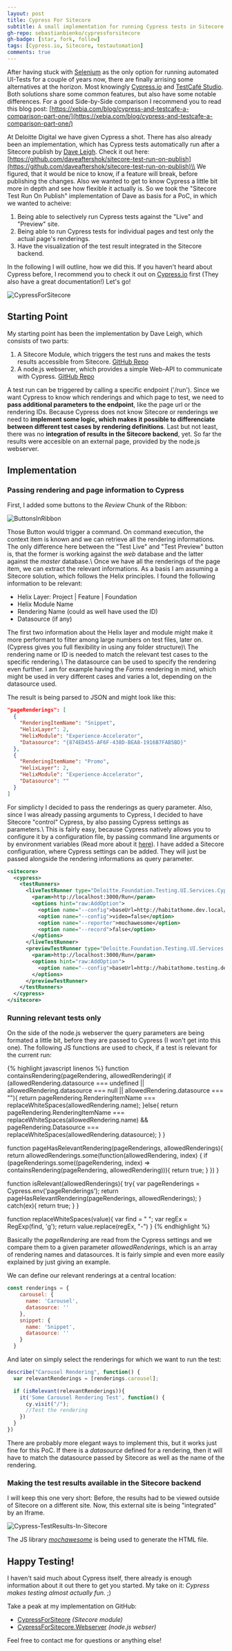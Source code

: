 ```yaml
---
layout: post
title: Cypress For Sitecore
subtitle: A small implementation for running Cypress tests in Sitecore
gh-repo: sebastianbienko/cypressforsitecore
gh-badge: [star, fork, follow]
tags: [Cypress.io, Sitecore, testautomation]
comments: true
---
```


After having stuck with [Selenium](https://www.seleniumhq.org) as the only option for running automated UI-Tests for a couple of years now, there are finally arrising some alternatives at the horizon. Most knowingly [Cypress.io](https://cypress.io/) and [TestCafé Studio](https://www.devexpress.com/products/testcafestudio/). Both solutions share some common features, but also have some notable differences. For a good Side-by-Side comparison I recommend you to read this blog post: [https://xebia.com/blog/cypress-and-testcafe-a-comparison-part-one/](https://xebia.com/blog/cypress-and-testcafe-a-comparison-part-one/)

At Deloitte Digital we have given Cypress a shot. There has also already been an implementation, which has Cypress tests automatically run after a Sitecore publish by [Dave Leigh](https://github.com/daveaftershok). Check it out here: [https://github.com/daveaftershok/sitecore-test-run-on-publish](https://github.com/daveaftershok/sitecore-test-run-on-publish)\\
We figured, that it would be nice to know, if a feature will break, before publishing the changes. Also we wanted to get to know Cypress a little bit more in depth and see how flexible it actually is. So we took the "Sitecore Test Run On Publish" implementation of Dave as basis for a PoC, in which we wanted to acheive:

1. Being able to selectively run Cypress tests against the "Live" and "Preview" site.
2. Being able to run Cypress tests for individual pages and test only the actual page's renderings.
3. Have the visualization of the test result integrated in the Sitecore backend.

In the following I will outline, how we did this. If you haven't heard about Cypress before, I recommend you to check it out on [Cypress.io](https://cypress.io/) first (They also have a great documentation!) Let's go!

![CypressForSitecore](/assets/CypressForSitecore.gif)

## Starting Point

My starting point has been the implementation by Dave Leigh, which consists of two parts:

1. A Sitecore Module, which triggers the test runs and makes the tests results accessible from Sitecore. [GitHub Repo](https://github.com/daveaftershok/sitecore-test-run-on-publish)
2. A node.js webserver, which provides a simple Web-API to communicate with Cypress. [GitHub Repo](https://github.com/daveaftershok/cypress-node-api-windows)

A test run can be triggered by calling a specific endpoint ('/run'). Since we want Cypress to know which renderings and which page to test, we need to **pass additional parameters to the endpoint**, like the page url or the rendering IDs. Because Cypress does not know Sitecore or renderings we need to **implement some logic, which makes it possible to differenciate between different test cases by rendering definitions**. Last but not least, there was no **integration of results in the Sitecore backend**, yet. So far the results were accesible on an external page, provided by the node.js webserver.

## Implementation

### Passing rendering and page information to Cypress

First, I added some buttons to the *Review* Chunk of the Ribbon:

![ButtonsInRibbon](/assets/Buttons-In-Ribbon.png)

Those Button would trigger a command. On command execution, the context item is known and we can retrieve all the rendering informations. The only difference here between the "Test Live" and "Test Preview" button is, that the former is working against the *web* database and the latter against the *master* database.\\
Once we have all the renderings of the page item, we can extract the relevant informations. As a basis I am assuming a Sitecore solution, which follows the Helix principles. I found the following information to be relevant:

* Helix Layer: Project &#124; Feature &#124; Foundation
* Helix Module Name
* Rendering Name (could as well have used the ID)
* Datasource (if any)

The first two information about the Helix layer and module might make it more performant to filter among large numbers on test files, later on. (Cypress gives you full flexibility in using any folder structure)\\
The rendering name or ID is needed to match the relevant test cases to the specific rendering.\\
The datasource can be used to specify the rendering even further. I am for example having the *Forms* rendering in mind, which might be used in very different cases and varies a lot, depending on the datasource used.

The result is being parsed to JSON and might look like this:

```json
"pageRenderings": [
  {
    "RenderingItemName": "Snippet",
    "HelixLayer": 2,
    "HelixModule": "Experience-Accelerator",
    "Datasource": "{874ED455-AF6F-438D-BEA8-1916B7FAB5BD}"
  },
  {
    "RenderingItemName": "Promo",
    "HelixLayer": 2,
    "HelixModule": "Experience-Accelerator",
    "Datasource": ""
  }
]
```

For simplicty I decided to pass the renderings as query parameter. Also, since I was already passing arguments to Cypress, I decided to have Sitecore "control" Cypress, by also passing Cypress settings as parameters.\\
This is fairly easy, because Cypress natively allows you to configure it by a configuration file, by passing command line arguments or by environment variables (Read more about it [here](https://docs.cypress.io/guides/references/configuration.html#Overriding-Options)). I have added a Sitecore configuration, where Cypress settings can be added. They will just be passed alongside the rendering informations as query parameter.

```xml
<sitecore>
  <cypress>
    <testRunners>
      <liveTestRunner type="Deloitte.Foundation.Testing.UI.Services.Cypress.CypressTestRunner, Deloitte.Foundation.Testing.UI">
        <param>http://localhost:3000/Run</param>
        <options hint="raw:AddOption">
          <option name="--config">baseUrl=http://habitathome.dev.local/</option>
          <option name="--config">video=false</option>
          <option name="--reporter">mochawesome</option>
          <option name="--record">false</option>
        </options>
      </liveTestRunner>
      <previewTestRunner type="Deloitte.Foundation.Testing.UI.Services.Cypress.CypressTestRunner, Deloitte.Foundation.Testing.UI">
        <param>http://localhost:3000/Run</param>
        <options hint="raw:AddOption">
          <option name="--config">baseUrl=http://habitathome.testing.dev.local/</option>
        </options>
      </previewTestRunner>
    </testRunners>
  </cypress>
</sitecore>
```

### Running relevant tests only

On the side of the node.js webserver the query parameters are being formated a little bit, before they are passed to Cypress (I won't get into this one). The following JS functions are used to check, if a test is relevant for the current run:

{% highlight javascript linenos %}
function containsRendering(pageRendering, allowedRendering){
  if (allowedRendering.datasource === undefined || allowedRendering.datasource === null || allowedRendering.datasource === ""){
    return pageRendering.RenderingItemName === replaceWhiteSpaces(allowedRendering.name);
  }else{
    return pageRendering.RenderingItemName === replaceWhiteSpaces(allowedRendering.name) && pageRendering.Datasource === replaceWhiteSpaces(allowedRendering.datasource);
  }
}

function pageHasRelevantRendering(pageRenderings, allowedRenderings){
  return allowedRenderings.some(function(allowedRendering, index) {
      if (pageRenderings.some((pageRendering, index) => containsRendering(pageRendering, allowedRendering))){
          return true;
      }
  })
}

function isRelevant(allowedRenderings){
  try{
    var pageRenderings = Cypress.env('pageRenderings');
    return pageHasRelevantRendering(pageRenderings, allowedRenderings);
  }
  catch(ex){
    return true;
  }
}

function replaceWhiteSpaces(value){
  var find = " ";
  var regEx = RegExp(find, 'g');
  return value.replace(regEx, "-")
}
{% endhighlight %}

Basically the *pageRendering* are read from the Cypress settings and we compare them to a given parameter *allowedRenderings*, which is an array of rendering names and datasources. It is fairly simple and even more easily explained by just giving an example.

We can define our relevant renderings at a central location:
```javascript
const renderings = {
    carousel: {
      name: 'Carousel',
      datasource: ''
    },
    snippet: {
      name: 'Snippet',
      datasource: ''
    }
  }
```

And later on simply select the renderings for which we want to run the test:
```javascript
describe("Carousel Rendering", function() {
  var relevantRenderings = [renderings.carousel];

  if (isRelevant(relevantRenderings)){
    it('Some Carousel Rendering Test', function() {
      cy.visit("/");
      //Test the rendering
    })
  }
})
```

There are probably more elegant ways to implement this, but it works just fine for this PoC. If there is a *datasource* defined for a rendering, then it will have to match the datasource passed by Sitecore as well as the name of the rendering.

### Making the test results available in the Sitecore backend

I will keep this one very short: Before, the results had to be viewed outside of Sitecore on a different site. Now, this external site is being "integrated" by an Iframe.

![Cypress-TestResults-In-Sitecore](/assets/Cypress-TestResults-In-Sitecore.png)

The JS library [*mochawesome*](https://www.npmjs.com/package/mochawesome) is being used to generate the HTML file.

## Happy Testing!

I haven't said much about Cypress itself, there already is enough information about it out there to get you started. My take on it: *Cypress makes testing almost actually fun.* ;)

Take a peak at my implementation on GitHub:

* [CypressForSiteore](https://github.com/sebastianbienko/CypressForSitecore) *(Sitecore module)*
* [CypressForSitecore.Webserver](https://github.com/sebastianbienko/CypressForSitecore.Webserver) *(node.js webser)*

Feel free to contact me for questions or anything else!